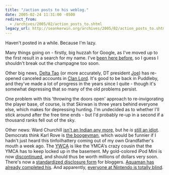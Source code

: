 ```yaml
---
title: "/action posts to his weblog."
date: 2005-02-24 11:31:00 -0500
redirect_from:
  - /archives/2005/02/action_posts_to.shtml
legacy_url: http://seankerwin.org/archives/2005/02/action_posts_to.shtml
---
```

<p>Haven't posted in a while.  Because I'm lazy.</p>

<p>Many things going on - firstly, big huzzah for Google, as I've moved up to the first result in a search for my name.  I've <a href="http://hamstergeddon.dyndns.org/archives/2004/05/success.shtml">been here before</a>, so I guess I shouldn't break out the champagne too soon.</p>

<p>Other big news, <a href="http://www.deltatao.com/">Delta Tao</a> (or more accurately, DT president <a href="http://joedelta.com/">Joe</a>) has re-opened canceled accounts in <a href="http://clanlord.com/">Clan Lord</a>.  It's good to be back in Puddleby, and they've made a lot of progress in the years since I quite - though it's somewhat depressing that so many of the old problems persist.</p>

<p>One problem with this 'throwing the doors open' approach to re-invigorating the player base, of course, is that Skirwan is three years behind everyone else, which makes for depressing hunting.  I'm undecided as to whether I'll stick around after the free time ends - but I'd probably re-up in a second if a thousand ranks fell out of the sky.</p>

<p>Other news: Ward Churchill <a href="http://littlegreenfootballs.com/weblog/?entry=14822&only=yes">isn't an Indian any more</a>, but he <i>is</i> <a href="http://littlegreenfootballs.com/weblog/?entry=14829_Churchill_Teaches_Terrorism&only=yes">still an idiot</a>.  Democrats think Karl Rove is <a href="http://timblair.net/ee/index.php/weblog/roves_brilliant_plan/">the boogeyman</a>, which would be funnier if I hadn't just heard this tinfoilhattery coming out of my own Grandfather's mouth a week ago.  The <a href="http://littlegreenfootballs.com/weblog/?entry=14825_YWCA-_Israel_=_Nazi_Germany&only=yes">YWCA</a> is like the YMCA's crazy cousin that the YMCA has to keep locked up in the basement.  My gold-colored iPod Mini is now <a href="http://www.apple.com/ipodmini/">discontinued</a>, and should thus be worth millions of dollars very soon.  There's now a <a href="http://www.imao.us/archives/002756.html">standardized disclosure form</a> for bloggers.  <a href="http://www.imao.us/archives/002761.html">Aquaman has already completed his</a>.  And apparently, <a href="http://mxemu.com/news.php?newsid=1109199353">everyone at Nintendo is totally blind</a>.</p>
